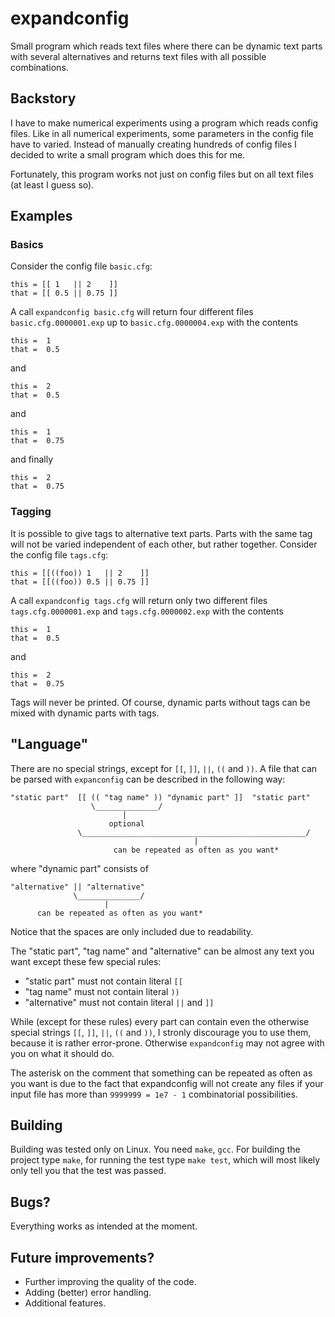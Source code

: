 # expandconfig
Small program which reads text files where there can be dynamic text
parts with several alternatives and returns text files with all
possible combinations.

## Backstory
I have to make numerical experiments using a program which reads config
files.
Like in all numerical experiments, some parameters in the config file
have to varied.
Instead of manually creating hundreds of config files I decided to
write a small program which does this for me.

Fortunately, this program works not just on config files but on all
text files (at least I guess so).

## Examples
### Basics
Consider the config file `basic.cfg`:

    this = [[ 1   || 2    ]]
    that = [[ 0.5 || 0.75 ]]

A call `expandconfig basic.cfg` will return four different files
`basic.cfg.0000001.exp` up to `basic.cfg.0000004.exp` with the contents

    this =  1   
    that =  0.5 

and

    this =  2    
    that =  0.5 

and

    this =  1   
    that =  0.75  

and finally

    this =  2    
    that =  0.75 

### Tagging
It is possible to give tags to alternative text parts.
Parts with the same tag will not be varied independent of each other,
but rather together.
Consider the config file `tags.cfg`:

    this = [[((foo)) 1   || 2    ]]
    that = [[((foo)) 0.5 || 0.75 ]]

A call `expandconfig tags.cfg` will return only two different files
`tags.cfg.0000001.exp` and `tags.cfg.0000002.exp` with the contents

    this =  1   
    that =  0.5 

and

    this =  2    
    that =  0.75 

Tags will never be printed.
Of course, dynamic parts without tags can be mixed with dynamic
parts with tags.

## "Language"

There are no special strings, except for `[[`, `]]`, `||`, `((`
and `))`.
A file that can be parsed with `expanconfig` can be described in
the following way:

    "static part"  [[ (( "tag name" )) "dynamic part" ]]  "static part"
                      \______________/
                             |
                          optional
                   \__________________________________________________/
                                             |
                           can be repeated as often as you want*

where "dynamic part" consists of

    "alternative" || "alternative"
                  \______________/
                         |
          can be repeated as often as you want*

Notice that the spaces are only included due to readability.

The "static part", "tag name" and "alternative" can be almost any
text you want except these few special rules:

 - "static part" must not contain literal `[[`
 - "tag name" must not contain literal `))`
 - "alternative" must not contain literal `||` and `]]`

While (except for these rules) every part can contain even the otherwise
special strings `[[`, `]]`, `||`, `((` and `))`, I stronly discourage
you to use them, because it is rather error-prone.
Otherwise `expandconfig` may not agree with you on what it should do.

The asterisk on the comment that something can be repeated as often as
you want is due to the fact that expandconfig will not create any
files if your input file has more than `9999999 = 1e7 - 1`
combinatorial possibilities.

## Building
Building was tested only on Linux. You need `make`, `gcc`. For
building the project type `make`, for running the test type `make test`,
which will most likely only tell you that the test was passed.

## Bugs?
Everything works as intended at the moment.

## Future improvements?
 - Further improving the quality of the code.
 - Adding (better) error handling.
 - Additional features.

